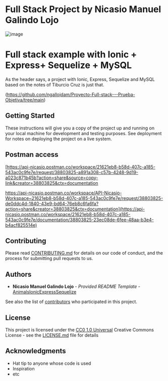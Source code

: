 # Full Stack Project by Nicasio Manuel Galindo Lojo

![image](https://github.com/user-attachments/assets/2f13286b-5869-407e-bf61-1952f9604631)


# Full stack example with Ionic + Express+ Sequelize + MySQL

As the header says, a project with Ionic, Express, Sequelize and MySQL based on the notes of Tiburcio Cruz is just that.

(https://github.com/ngallojdam/Proyecto-Full-stack---Prueba-Objetiva/tree/main)

## Getting Started

These instructions will give you a copy of the project up and running on
your local machine for development and testing purposes. See deployment
for notes on deploying the project on a live system.

## Postman access

[https://api-nicasio.postman.co/workspace/21621eb8-b58d-407c-a185-543ac0c9fe7e/request/38803825-a891a308-c57b-4248-9d19-a023c871b45b?action=share&source=copy-link&creator=38803825&ctx=documentation

https://api-nicasio.postman.co/workspace/API-Nicasio-Workspace~21621eb8-b58d-407c-a185-543ac0c9fe7e/request/38803825-de0ddc4d-1840-43e9-bd64-76eb8c6fa6fa?action=share&creator=38803825&ctx=documentation](https://api-nicasio.postman.co/workspace/21621eb8-b58d-407c-a185-543ac0c9fe7e/documentation/38803825-23ec08de-6fee-48aa-b3e4-b4acf825514e)


## Contributing

Please read [CONTRIBUTING.md](CONTRIBUTING.md) for details on our code
of conduct, and the process for submitting pull requests to us.


## Authors

  - **Nicasio Manuel Galindo Lojo** - *Provided README Template* -
    [AnimalsIonicExpressSequelize](https://github.com/ngallojdam/AnimalsIonicExpressSequelize)

See also the list of
[contributors](https://github.com/ngallojdam/AnimalsIonicExpressSequelize/contributors)
who participated in this project.

## License

This project is licensed under the [CC0 1.0 Universal](LICENSE.md)
Creative Commons License - see the [LICENSE.md](LICENSE.md) file for
details

## Acknowledgments

  - Hat tip to anyone whose code is used
  - Inspiration
  - etc



  
